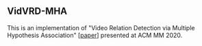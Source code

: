 ## VidVRD-MHA

This is an implementation of "Video Relation Detection via Multiple Hypothesis Association" [[paper](https://dl.acm.org/doi/pdf/10.1145/3394171.3413764)] presented at ACM MM 2020.

